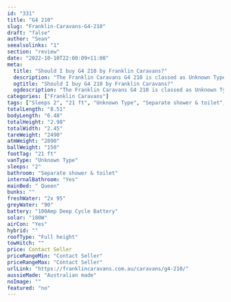 ```yaml
---
id: "331"
title: "G4 210"
slug: "Franklin-Caravans-G4-210"
draft: "false"
author: "Sean"
seealsolinks: "1"
section: "review"
date: "2022-10-10T22:00:09+11:00"
meta:
  title: "Should I buy G4 210 by Franklin Caravans?"
  description: "The Franklin Caravans G4 210 is classed as Unknown Type, and sleeps 2 people. It is Australian made and comes in at 21 ft. It generally has Separate shower & toilet."
  ogtitle: "Should I buy G4 210 by Franklin Caravans?"
  ogdescription: "The Franklin Caravans G4 210 is classed as Unknown Type, and sleeps 2 people. It is Australian made and comes in at 21 ft. It generally has Separate shower & toilet."
categories: ["Franklin Caravans"]
tags: ["Sleeps 2", "21 ft", "Unknown Type", "Separate shower & toilet", "Full height", "Price Unknown", "Australian made"]
totalLength: "8.51"
bodyLength: "6.48"
totalHeight: "2.98"
totalWidth: "2.45"
tareWeight: "2490"
atmWeight: "2890"
ballWeight: "150"
footTag: "21 ft"
vanType: "Unknown Type"
sleeps: "2"
bathroom: "Separate shower & toilet"
internalBathroom: "Yes"
mainBed: " Queen"
bunks: ""
freshWater: "2x 95"
greyWater: "90"
battery: "100Amp Deep Cycle Battery"
solar: "180W"
airCon: "Yes"
hybrid: ""
roofType: "Full height"
towHitch: ""
price: Contact Seller
priceRangeMin: "Contact Seller"
priceRangeMax: "Contact Seller"
urlLink: "https://franklincaravans.com.au/caravans/g4-210/"
aussieMade: "Australian made"
noImage: ""
featured: "no"
---
```

